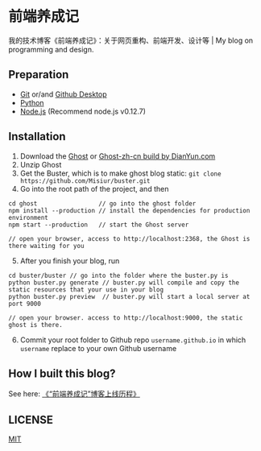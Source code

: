 # 前端养成记
我的技术博客《前端养成记》：关于网页重构、前端开发、设计等 | My blog on programming and design.

## Preparation

- [Git](http://git-scm.com/download) or/and [Github Desktop](https://desktop.github.com)
- [Python](https://www.python.org/downloads)
- [Node.js](https://nodejs.org/en/download/releases) (Recommend node.js v0.12.7)

## Installation
1. Download the [Ghost](https://github.com/TryGhost/Ghost/releases) or [Ghost-zh-cn build by DianYun.com](https://github.com/diancloud/Ghost/releases)
2. Unzip Ghost
3. Get the Buster, which is to make ghost blog static: `git clone https://github.com/Misiur/buster.git`
4. Go into the root path of the project, and then

 ```shell
cd ghost                 // go into the ghost folder
npm install --production // install the dependencies for production environment
npm start --production   // start the Ghost server

// open your browser, access to http://localhost:2368, the Ghost is there waiting for you
 ```
 
5. After you finish your blog, run

 ```shell
 cd buster/buster // go into the folder where the buster.py is
 python buster.py generate // buster.py will compile and copy the static resources that your use in your blog
 python buster.py preview  // buster.py will start a local server at port 9000

// open your browser. access to http://localhost:9000, the static ghost is there.
 ```
 
6. Commit your root folder to Github repo `username.github.io` in which `username` replace to your own Github username

## How I built this blog?

See here: [《“前端养成记”博客上线历程》](http://loyalsoldier.me/my-frontend-cultivation-blog-launched)

## LICENSE
[MIT](https://github.com/Loyalsoldier/Loyalsoldier.github.io/blob/master/LICENSE)

